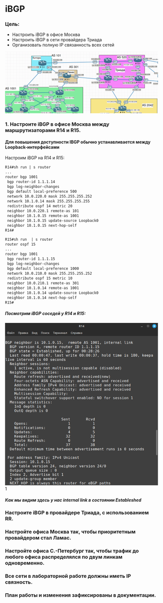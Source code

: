 # iBGP

### Цель:
- Настроить iBGP в офисе Москва
- Настроить iBGP в сети провайдера Триада
- Организовать полную IP связанность всех сетей
  
![](https://github.com/Ram170107/Otus_practice_ARR/blob/f76ce35849a8444a3f49b15301e816b8bb7edf97/labs/lab_10_ibgp/%D0%9D%D0%B0%D1%81%D1%82%D1%80%D0%BE%D0%BA%D0%B0%20IBGP.png)

### 1. Настроите iBGP в офисе Москва между маршрутизаторами R14 и R15.

#### Для повышения доступности IBGP обычно устанавливается между Loopback-интерфейсами
Настроим iBGP на R14 и R15:

```
R14#sh run | s router
...
router bgp 1001
 bgp router-id 1.1.1.14
 bgp log-neighbor-changes
 bgp default local-preference 500
 network 10.0.220.0 mask 255.255.255.252
 network 10.1.0.14 mask 255.255.255.255
 redistribute ospf 14 metric 20
 neighbor 10.0.220.1 remote-as 101
 neighbor 10.1.0.15 remote-as 1001
 neighbor 10.1.0.15 update-source Loopback0
 neighbor 10.1.0.15 next-hop-self
R14#

```

```
R15#sh run  | s router
router ospf 15
...
router bgp 1001
 bgp router-id 1.1.1.15
 bgp log-neighbor-changes
 bgp default local-preference 1000
 network 10.0.210.0 mask 255.255.255.252
 redistribute ospf 15 metric 10
 neighbor 10.0.210.1 remote-as 301
 neighbor 10.1.0.14 remote-as 1001
 neighbor 10.1.0.14 update-source Loopback0
 neighbor 10.1.0.14 next-hop-self
R15#

```
##### Посмотрим iBGP соседей у R14 и R15:
![](https://github.com/Ram170107/Otus_practice_ARR/blob/f76ce35849a8444a3f49b15301e816b8bb7edf97/labs/lab_10_ibgp/BGP%20neib%20R14.png)
1[](https://github.com/Ram170107/Otus_practice_ARR/blob/f76ce35849a8444a3f49b15301e816b8bb7edf97/labs/lab_10_ibgp/BGP%20neib%20R15.png)

##### Как мы видим здесь у нас internal link в состоянии Estableshed

### Настроите iBGP в провайдере Триада, с использованием RR.
### Настройте офиса Москва так, чтобы приоритетным провайдером стал Ламас.
### Настройте офиса С.-Петербург так, чтобы трафик до любого офиса распределялся по двум линкам одновременно.
### Все сети в лабораторной работе должны иметь IP связность.
### План работы и изменения зафиксированы в документации.
